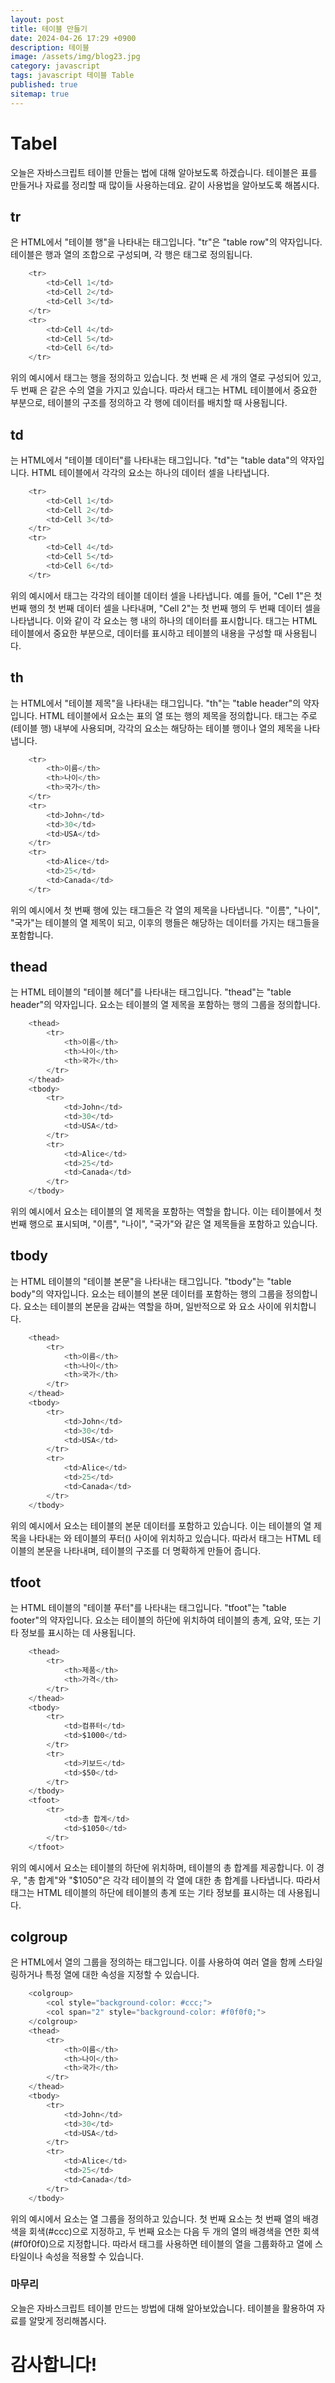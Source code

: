 ```yaml
---
layout: post
title: 테이블 만들기
date: 2024-04-26 17:29 +0900
description: 테이블
image: /assets/img/blog23.jpg
category: javascript 
tags: javascript 테이블 Table
published: true
sitemap: true
---
```



# Tabel
오늘은 자바스크립트 테이블 만들는 법에 대해 알아보도록 하겠습니다. 테이블은 표를 만들거나 자료를 정리할 때 많이들 사용하는데요. 같이 사용법을 알아보도록 해봅시다.

## tr
<tr>은 HTML에서 "테이블 행"을 나타내는 태그입니다. "tr"은 "table row"의 약자입니다. 테이블은 행과 열의 조합으로 구성되며, 각 행은 <tr> 태그로 정의됩니다.

````javascript
    <tr>
        <td>Cell 1</td>
        <td>Cell 2</td>
        <td>Cell 3</td>
    </tr>
    <tr>
        <td>Cell 4</td>
        <td>Cell 5</td>
        <td>Cell 6</td>
    </tr>
````
위의 예시에서 <tr> 태그는 행을 정의하고 있습니다. 첫 번째 <tr>은 세 개의 열로 구성되어 있고, 두 번째 <tr>은 같은 수의 열을 가지고 있습니다. 따라서 <tr> 태그는 HTML 테이블에서 중요한 부분으로, 테이블의 구조를 정의하고 각 행에 데이터를 배치할 때 사용됩니다.


## td
<td>는 HTML에서 "테이블 데이터"를 나타내는 태그입니다. "td"는 "table data"의 약자입니다. HTML 테이블에서 각각의 <td> 요소는 하나의 데이터 셀을 나타냅니다.

````javascript
    <tr>
        <td>Cell 1</td>
        <td>Cell 2</td>
        <td>Cell 3</td>
    </tr>
    <tr>
        <td>Cell 4</td>
        <td>Cell 5</td>
        <td>Cell 6</td>
    </tr>
````
위의 예시에서 <td> 태그는 각각의 테이블 데이터 셀을 나타냅니다. 예를 들어, "Cell 1"은 첫 번째 행의 첫 번째 데이터 셀을 나타내며, "Cell 2"는 첫 번째 행의 두 번째 데이터 셀을 나타냅니다. 이와 같이 각 <td> 요소는 행 내의 하나의 데이터를 표시합니다.  <td> 태그는 HTML 테이블에서 중요한 부분으로, 데이터를 표시하고 테이블의 내용을 구성할 때 사용됩니다.


## th
<th>는 HTML에서 "테이블 제목"을 나타내는 태그입니다. "th"는 "table header"의 약자입니다. HTML 테이블에서 <th> 요소는 표의 열 또는 행의 제목을 정의합니다. <th> 태그는 주로 <tr>(테이블 행) 내부에 사용되며, 각각의 <th> 요소는 해당하는 테이블 행이나 열의 제목을 나타냅니다. 

````javascript
    <tr>
        <th>이름</th>
        <th>나이</th>
        <th>국가</th>
    </tr>
    <tr>
        <td>John</td>
        <td>30</td>
        <td>USA</td>
    </tr>
    <tr>
        <td>Alice</td>
        <td>25</td>
        <td>Canada</td>
    </tr>
````
위의 예시에서 첫 번째 행에 있는 <th> 태그들은 각 열의 제목을 나타냅니다. "이름", "나이", "국가"는 테이블의 열 제목이 되고, 이후의 행들은 해당하는 데이터를 가지는 <td> 태그들을 포함합니다.

## thead
<thead>는 HTML 테이블의 "테이블 헤더"를 나타내는 태그입니다. "thead"는 "table header"의 약자입니다. <thead> 요소는 테이블의 열 제목을 포함하는 행의 그룹을 정의합니다. 

````javascript
    <thead>
        <tr>
            <th>이름</th>
            <th>나이</th>
            <th>국가</th>
        </tr>
    </thead>
    <tbody>
        <tr>
            <td>John</td>
            <td>30</td>
            <td>USA</td>
        </tr>
        <tr>
            <td>Alice</td>
            <td>25</td>
            <td>Canada</td>
        </tr>
    </tbody>
````
위의 예시에서 <thead> 요소는 테이블의 열 제목을 포함하는 역할을 합니다. 이는 테이블에서 첫 번째 행으로 표시되며, "이름", "나이", "국가"와 같은 열 제목들을 포함하고 있습니다.

## tbody
<tbody>는 HTML 테이블의 "테이블 본문"을 나타내는 태그입니다. "tbody"는 "table body"의 약자입니다. <tbody> 요소는 테이블의 본문 데이터를 포함하는 행의 그룹을 정의합니다. <tbody> 요소는 테이블의 본문을 감싸는 역할을 하며, 일반적으로 <thead>와 <tfoot> 요소 사이에 위치합니다.

````javascript
    <thead>
        <tr>
            <th>이름</th>
            <th>나이</th>
            <th>국가</th>
        </tr>
    </thead>
    <tbody>
        <tr>
            <td>John</td>
            <td>30</td>
            <td>USA</td>
        </tr>
        <tr>
            <td>Alice</td>
            <td>25</td>
            <td>Canada</td>
        </tr>
    </tbody>
````
위의 예시에서 <tbody> 요소는 테이블의 본문 데이터를 포함하고 있습니다. 이는 테이블의 열 제목을 나타내는 <thead>와 테이블의 푸터(<tfoot>) 사이에 위치하고 있습니다. 따라서 <tbody> 태그는 HTML 테이블의 본문을 나타내며, 테이블의 구조를 더 명확하게 만들어 줍니다.

## tfoot
<tfoot>는 HTML 테이블의 "테이블 푸터"를 나타내는 태그입니다. "tfoot"는 "table footer"의 약자입니다. <tfoot> 요소는 테이블의 하단에 위치하여 테이블의 총계, 요약, 또는 기타 정보를 표시하는 데 사용됩니다.

````javascript
    <thead>
        <tr>
            <th>제품</th>
            <th>가격</th>
        </tr>
    </thead>
    <tbody>
        <tr>
            <td>컴퓨터</td>
            <td>$1000</td>
        </tr>
        <tr>
            <td>키보드</td>
            <td>$50</td>
        </tr>
    </tbody>
    <tfoot>
        <tr>
            <td>총 합계</td>
            <td>$1050</td>
        </tr>
    </tfoot>
````
위의 예시에서 <tfoot> 요소는 테이블의 하단에 위치하며, 테이블의 총 합계를 제공합니다. 이 경우, "총 합계"와 "$1050"은 각각 테이블의 각 열에 대한 총 합계를 나타냅니다. 따라서 <tfoot> 태그는 HTML 테이블의 하단에 테이블의 총계 또는 기타 정보를 표시하는 데 사용됩니다.

## colgroup
<colgroup>은 HTML에서 열의 그룹을 정의하는 태그입니다. 이를 사용하여 여러 열을 함께 스타일링하거나 특정 열에 대한 속성을 지정할 수 있습니다.

````javascript
    <colgroup>
        <col style="background-color: #ccc;">
        <col span="2" style="background-color: #f0f0f0;">
    </colgroup>
    <thead>
        <tr>
            <th>이름</th>
            <th>나이</th>
            <th>국가</th>
        </tr>
    </thead>
    <tbody>
        <tr>
            <td>John</td>
            <td>30</td>
            <td>USA</td>
        </tr>
        <tr>
            <td>Alice</td>
            <td>25</td>
            <td>Canada</td>
        </tr>
    </tbody>
````
위의 예시에서 <colgroup> 요소는 열 그룹을 정의하고 있습니다. 첫 번째 <col> 요소는 첫 번째 열의 배경색을 회색(#ccc)으로 지정하고, 두 번째 <col> 요소는 다음 두 개의 열의 배경색을 연한 회색(#f0f0f0)으로 지정합니다. 따라서 <colgroup> 태그를 사용하면 테이블의 열을 그룹화하고 열에 스타일이나 속성을 적용할 수 있습니다.

### 마무리
오늘은 자바스크립트 테이블 만드는 방법에 대해 알아보았습니다. 테이블을 활용하여 자료를 알맞게 정리해봅시다.

# 감사합니다!
